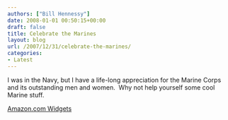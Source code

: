 ```yaml
---
authors: ["Bill Hennessy"]
date: 2008-01-01 00:50:15+00:00
draft: false
title: Celebrate the Marines
layout: blog
url: /2007/12/31/celebrate-the-marines/
categories:
- Latest
---
```


I was in the Navy, but I have a life-long appreciation for the Marine Corps and its outstanding men and women.  Why not help yourself some cool Marine stuff.

 [Amazon.com Widgets](https://ws.amazon.com/widgets/q?ServiceVersion=20070822&MarketPlace=US&ID=V20070822%2FUS%2Fhennesssview-20%2F8003%2F97a10a31-d39a-478b-8028-7ce9c8904eb6&Operation=NoScript)
